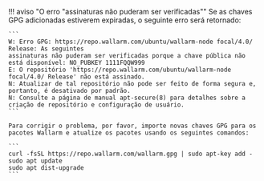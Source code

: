!!! aviso "O erro "assinaturas não puderam ser verificadas""
    Se as chaves GPG adicionadas estiverem expiradas, o seguinte erro será retornado:

    ```
    W: Erro GPG: https://repo.wallarm.com/ubuntu/wallarm-node focal/4.0/ Release: As seguintes
    assinaturas não puderam ser verificadas porque a chave pública não está disponível: NO_PUBKEY 1111FQQW999
    E: O repositório 'https://repo.wallarm.com/ubuntu/wallarm-node focal/4.0/ Release' não está assinado.
    N: Atualizar de tal repositório não pode ser feito de forma segura e, portanto, é desativado por padrão.
    N: Consulte a página de manual apt-secure(8) para detalhes sobre a criação de repositório e configuração de usuário.
    ```

    Para corrigir o problema, por favor, importe novas chaves GPG para os pacotes Wallarm e atualize os pacotes usando os seguintes comandos:

    ```
    curl -fsSL https://repo.wallarm.com/wallarm.gpg | sudo apt-key add -
    sudo apt update
    sudo apt dist-upgrade
    ```